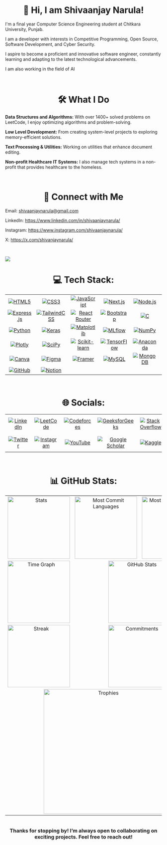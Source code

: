 <h1 align="center">👋 Hi, I am Shivaanjay Narula!</h1>

<p>
I'm a final year Computer Science Engineering student at Chitkara University, Punjab.
</p>

<p>
I am a developer with interests in Competitive Programming, Open Source, Software Development, and Cyber Security.
</p>

<p>
I aspire to become a proficient and innovative software engineer, constantly learning and adapting to the latest technological advancements.
</p>

<p>
I am also working in the field of AI
</p>

<br>
<h1 align="center">🛠️ What I Do</h1>

<p>
<strong>Data Structures and Algorithms:</strong> With over 1400+ solved problems on LeetCode, I enjoy optimizing algorithms and problem-solving.
</p>

<p>
<strong>Low Level Development:</strong> From creating system-level projects to exploring memory-efficient solutions.
</p>

<p>
<strong>Text Processing & Utilities:</strong> Working on utilities that enhance document editing.
</p>

<p>
<strong>Non-profit Healthcare IT Systems:</strong> I also manage tech systems in a non-profit that provides healthcare to the homeless.
</p>
<br>
<h1 align="center">🤝 Connect with Me</h1>

Email:         shivaanjaynarula@gmail.com

LinkedIn:      https://www.linkedin.com/in/shivaanjaynarula/

Instagram:     https://www.instagram.com/shivaanjaynarula/

X:             https://x.com/shivanjaynarula/

<br>

![](https://komarev.com/ghpvc/?username=ShivaanjayNarula&base=1000&color=blue)<br>

<h1 align="center">💻 Tech Stack:</h1>
<div align="center">
  <table>
    <tr>
      <td align="center"><a href="https://developer.mozilla.org/en-US/docs/Web/Guide/HTML/HTML5"><img src="https://img.shields.io/badge/html5-%23E34F26.svg?style=for-the-badge&logo=html5&logoColor=white" alt="HTML5"></a></td>
      <td align="center"><a href="https://developer.mozilla.org/en-US/docs/Web/CSS"><img src="https://img.shields.io/badge/css3-%231572B6.svg?style=for-the-badge&logo=css3&logoColor=white" alt="CSS3"></a></td>
      <td align="center"><a href="https://developer.mozilla.org/en-US/docs/Web/JavaScript"><img src="https://img.shields.io/badge/javascript-%23323330.svg?style=for-the-badge&logo=javascript&logoColor=%23F7DF1E" alt="JavaScript"></a></td>
      <td align="center"><a href="https://nextjs.org/"><img src="https://img.shields.io/badge/Next-black?style=for-the-badge&logo=next.js&logoColor=white" alt="Next.js"></a></td>
      <td align="center"><a href="https://nodejs.org/"><img src="https://img.shields.io/badge/node.js-6DA55F?style=for-the-badge&logo=node.js&logoColor=white" alt="Node.js"></a></td>
      <td align="center"><a href="https://reactjs.org/"><img src="https://img.shields.io/badge/react-%2320232a.svg?style=for-the-badge&logo=react&logoColor=%2361DAFB" alt="React"></a></td>
    </tr>
    <tr>
      <td align="center"><a href="https://expressjs.com/"><img src="https://img.shields.io/badge/express.js-%23404d59.svg?style=for-the-badge&logo=express&logoColor=%2361DAFB" alt="Express.js"></a></td>
      <td align="center"><a href="https://tailwindcss.com/"><img src="https://img.shields.io/badge/tailwindcss-%2338B2AC.svg?style=for-the-badge&logo=tailwind-css&logoColor=white" alt="TailwindCSS"></a></td>
      <td align="center"><a href="https://reactrouter.com/"><img src="https://img.shields.io/badge/React_Router-CA4245?style=for-the-badge&logo=react-router&logoColor=white" alt="React Router"></a></td>
      <td align="center"><a href="https://getbootstrap.com/"><img src="https://img.shields.io/badge/Bootstrap-563D7C?style=for-the-badge&logo=bootstrap&logoColor=white" alt="Bootstrap"></a></td>
      <td align="center"><a href="https://www.cprogramming.com/"><img src="https://img.shields.io/badge/c-%2300599C.svg?style=for-the-badge&logo=c&logoColor=white" alt="C"></a></td>
      <td align="center"><a href="https://cplusplus.com/"><img src="https://img.shields.io/badge/c++-%2300599C.svg?style=for-the-badge&logo=c%2B%2B&logoColor=white" alt="C++"></a></td>
    </tr>
    <tr>
      <td align="center"><a href="https://www.python.org/"><img src="https://img.shields.io/badge/python-3670A0?style=for-the-badge&logo=python&logoColor=ffdd54" alt="Python"></a></td>
      <td align="center"><a href="https://keras.io/"><img src="https://img.shields.io/badge/Keras-%23D00000.svg?style=for-the-badge&logo=Keras&logoColor=white" alt="Keras"></a></td>
      <td align="center"><a href="https://matplotlib.org/"><img src="https://img.shields.io/badge/Matplotlib-%23ffffff.svg?style=for-the-badge&logo=Matplotlib&logoColor=black" alt="Matplotlib"></a></td>
      <td align="center"><a href="https://mlflow.org/"><img src="https://img.shields.io/badge/mlflow-%23d9ead3.svg?style=for-the-badge&logo=numpy&logoColor=blue" alt="MLflow"></a></td>
      <td align="center"><a href="https://numpy.org/"><img src="https://img.shields.io/badge/numpy-%23013243.svg?style=for-the-badge&logo=numpy&logoColor=white" alt="NumPy"></a></td>
      <td align="center"><a href="https://pandas.pydata.org/"><img src="https://img.shields.io/badge/pandas-%23150458.svg?style=for-the-badge&logo=pandas&logoColor=white" alt="Pandas"></a></td>
    </tr>
    <tr>
      <td align="center"><a href="https://plotly.com/"><img src="https://img.shields.io/badge/Plotly-%233F4F75.svg?style=for-the-badge&logo=plotly&logoColor=white" alt="Plotly"></a></td>
      <td align="center"><a href="https://scipy.org/"><img src="https://img.shields.io/badge/SciPy-%230C55A5.svg?style=for-the-badge&logo=scipy&logoColor=white" alt="SciPy"></a></td>
      <td align="center"><a href="https://scikit-learn.org/"><img src="https://img.shields.io/badge/scikit--learn-%23F7931E.svg?style=for-the-badge&logo=scikit-learn&logoColor=white" alt="Scikit-learn"></a></td>
      <td align="center"><a href="https://www.tensorflow.org/"><img src="https://img.shields.io/badge/TensorFlow-%23FF6F00.svg?style=for-the-badge&logo=TensorFlow&logoColor=white" alt="TensorFlow"></a></td>
      <td align="center"><a href="https://www.anaconda.com/"><img src="https://img.shields.io/badge/Anaconda-%2344A833.svg?style=for-the-badge&logo=anaconda&logoColor=white" alt="Anaconda"></a></td>
      <td align="center"><a href="https://www.linux.org/"><img src="https://img.shields.io/badge/Linux-FCC624?style=for-the-badge&logo=linux&logoColor=black" alt="Linux"></a></td>
    </tr>
    <tr>
      <td align="center"><a href="https://www.canva.com/"><img src="https://img.shields.io/badge/Canva-%2300C4CC.svg?style=for-the-badge&logo=Canva&logoColor=white" alt="Canva"></a></td>
      <td align="center"><a href="https://www.figma.com/"><img src="https://img.shields.io/badge/figma-%23F24E1E.svg?style=for-the-badge&logo=figma&logoColor=white" alt="Figma"></a></td>
      <td align="center"><a href="https://www.framer.com/"><img src="https://img.shields.io/badge/Framer-black?style=for-the-badge&logo=framer&logoColor=blue" alt="Framer"></a></td>
      <td align="center"><a href="https://www.mysql.com/"><img src="https://img.shields.io/badge/mysql-%2300000f.svg?style=for-the-badge&logo=mysql&logoColor=white" alt="MySQL"></a></td>
      <td align="center"><a href="https://www.mongodb.com/"><img src="https://img.shields.io/badge/MongoDB-%234ea94b.svg?style=for-the-badge&logo=mongodb&logoColor=white" alt="MongoDB"></a></td>
      <td align="center"><a href="https://git-scm.com/"><img src="https://img.shields.io/badge/Git-fc6d26?style=for-the-badge&logo=git&logoColor=white" alt="Git"></a></td>
    </tr>
    <tr>
      <td align="center"><a href="https://github.com/"><img src="https://img.shields.io/badge/GitHub-%23121011.svg?style=for-the-badge&logo=github&logoColor=white" alt="GitHub"></a></td>
      <td align="center"><a href="https://www.notion.so/"><img src="https://img.shields.io/badge/Notion-%23000000.svg?style=for-the-badge&logo=notion&logoColor=white" alt="Notion"></a></td>
      <td></td>
      <td></td>
      <td></td>
      <td></td>
    </tr>
  </table>
</div>


<br>
<h1 align="center">🌐 Socials:</h1>
<div>
  <table>
    <tr>
      <td align="center" style="padding: 10px;">
        <a href="https://www.linkedin.com/in/shivaanjaynarula/">
          <img src="https://img.shields.io/badge/LinkedIn-0077B5?style=for-the-badge&logo=linkedin&logoColor=white" alt="LinkedIn">
        </a>
      </td>
      <td align="center" style="padding: 10px;">
        <a href="https://leetcode.com/u/ShivaanjayNarula/">
          <img src="https://img.shields.io/badge/-LeetCode-FFA116?style=for-the-badge&logo=LeetCode&logoColor=black" alt="LeetCode">
        </a>
      </td>
      <td align="center" style="padding: 10px;">
        <a href="https://codeforces.com/profile/Shivaanjay">
          <img src="https://img.shields.io/badge/Codeforces-445f9d?style=for-the-badge&logo=Codeforces&logoColor=white" alt="Codeforces">
        </a>
      </td>
      <td align="center" style="padding: 10px;">
        <a href="https://www.geeksforgeeks.org/user/shivaanjaynarula/">
          <img src="https://img.shields.io/badge/GeeksforGeeks-298D46?style=for-the-badge&logo=geeksforgeeks&logoColor=white" alt="GeeksforGeeks">
        </a>
      </td>
      <td align="center" style="padding: 10px;">
        <a href="https://stackoverflow.com/users/21311617/shivaanjay-narula">
          <img src="https://img.shields.io/badge/Stack_Overflow-FE7A16?style=for-the-badge&logo=stack-overflow&logoColor=white" alt="Stack Overflow">
        </a>
      </td>
      <td align="center" style="padding: 10px;">
        <a href="https://medium.com/@shivaanjaynarula">
          <img src="https://img.shields.io/badge/Medium-12100E?style=for-the-badge&logo=medium&logoColor=white" alt="Medium">
        </a>
      </td>
    </tr>
    <tr>
      <td align="center" style="padding: 10px;">
        <a href="https://x.com/shivanjaynarula">
          <img src="https://img.shields.io/badge/Twitter-1DA1F2?style=for-the-badge&logo=twitter&logoColor=white" alt="Twitter">
        </a>
      </td>
      <td align="center" style="padding: 10px;">
        <a href="https://www.instagram.com/shivaanjaynarula/">
          <img src="https://img.shields.io/badge/Instagram-E4405F?style=for-the-badge&logo=instagram&logoColor=white" alt="Instagram">
        </a>
      </td>
      <td align="center" style="padding: 10px;">
        <a href="https://www.youtube.com/@shivaanjaynarula">
          <img src="https://img.shields.io/badge/YouTube-FF0000?style=for-the-badge&logo=youtube&logoColor=white" alt="YouTube">
        </a>
      </td>
      <td align="center" style="padding: 10px;">
        <a href="https://scholar.google.com/citations?user=lmfFJT4AAAAJ&hl=en">
          <img src="https://img.shields.io/badge/GoogleScholar-FFFC00?style=for-the-badge&logo=Scholar&logoColor=white" alt="Google Scholar">
        </a>
      </td>
      <td align="center" style="padding: 10px;">
        <a href="https://www.kaggle.com/shivaanjaynarula">
          <img src="https://img.shields.io/badge/Kaggle-20BEFF?style=for-the-badge&logo=Kaggle&logoColor=white" alt="Kaggle">
        </a>
      </td>
      <td align="center" style="padding: 10px;">
        <!-- Placeholder for a true cell -->
        <img src="" alt="">
      </td>
      <td align="center" style="padding: 10px;">
        <!-- Placeholder for a true cell -->
        <img src="" alt="">
      </td>
    </tr>
  </table>
</div>



<br>
<h1 align="center">📊 GitHub Stats:</h1>
<div align="center">
  <table>
    <tr>
      <td align="center">
        <img src="http://github-profile-summary-cards.vercel.app/api/cards/stats?username=ShivaanjayNarula&theme=transparent" height="200em" alt="Stats"/>
      </td>
      <td align="center">
        <img src="http://github-profile-summary-cards.vercel.app/api/cards/most-commit-language?username=ShivaanjayNarula&theme=transparent&exclude=html,CSS,Jupyter%20Notebook" height="200em" alt="Most Commit Languages"/>
      </td>
      <td align="center">
        <img src="http://github-profile-summary-cards.vercel.app/api/cards/repos-per-language?username=ShivaanjayNarula&theme=transparent&exclude=html,CSS,Jupyter%20Notebook" height="200em" alt="Most Repo Languages"/>
      </td>
    </tr>
    <tr>
      <td align="center">
        <img src="http://github-profile-summary-cards.vercel.app/api/cards/productive-time?username=ShivaanjayNarula&theme=transparent&utcOffset=5.30&include_all_commits=true&count_private=true" height="200em" alt="Time Graph"/>
      </td>
      <td align="center" colspan="2">
        <img src="https://github-readme-stats.vercel.app/api?username=ShivaanjayNarula&theme=transparent&include_all_commits=true&utcOffset=5.30&include_all_commits=true&count_private=true&hide_border=true" height="200em" alt="GitHub Stats"/>
      </td>
    </tr>
    <tr>
      <td align="center">
        <img src="https://github-readme-streak-stats.herokuapp.com/?user=ShivaanjayNarula&theme=transparent&hide_border=true&include_all_commits=true&count_private=true" height="200em" alt="Streak"/>
      </td>
      <td align="center" colspan="2">
        <img src="http://github-profile-summary-cards.vercel.app/api/cards/profile-details?username=ShivaanjayNarula&theme=transparent" height="200em" alt="Commitments"/>
      </td>
    </tr>
    <tr>
      <td align="center" colspan="3">
        <img src="https://github-profile-trophy.vercel.app/?username=ShivaanjayNarula&theme=transparent&no-frame=true&no-bg=true&margin-w=4&row=3&column=3" height="400em" alt="Trophies"/>
      </td>
    </tr>
  </table>
</div>



#
<!--
![](https://github-readme-stats.vercel.app/api?username=ShivaanjayNarula&theme=dark&hide_border=false&include_all_commits=true&count_private=true)<br/>
![](https://github-readme-streak-stats.herokuapp.com/?user=ShivaanjayNarula&theme=dark&hide_border=false)<br/>
![](https://github-readme-stats.vercel.app/api/top-langs/?username=ShivaanjayNarula&theme=dark&hide_border=false&include_all_commits=true&count_private=true)

## 🏆 GitHub Trophies
![](https://github-profile-trophy.vercel.app/?username=ShivaanjayNarula&theme=radical&no-frame=false&no-bg=false&margin-w=4)
-->
<!--
### ✍️ Random Dev Quote

<div align="center">
  <img src="https://quotes-github-readme.vercel.app/api?type=horizontal&theme=transparent&no-bg=true" height="200em" alt="GitHub Quotes"/>
</div>
-->
<!--
### Meme of the day
<div>
  <img src="https://memer-new.vercel.app/api?type=horizontal&theme=transparent" height="200em" alt="Meme">
</div>
-->
<!-- <div align="right">
  <a href="https://visitcount.itsvg.in">
    <img src="https://visitcount.itsvg.in/api?id=ShivaanjayNarula&label=Profile%20Views&color=1&icon=0&pretty=false" height="35em" alt="Profile Visit Count"/>
  </a>
</div> -->



<!--
### 🔝 Top Contributed Repo
![](https://github-contributor-stats.vercel.app/api?username=ShivaanjayNarula&limit=5&theme=dark&combine_all_yearly_contributions=true)
-->
<h3 align="center">Thanks for stopping by! I’m always open to collaborating on exciting projects. Feel free to reach out!</h3>


<!--
**Shivaanjay/Shivaanjay** is a ✨ _special_ ✨ repository because its `README.md` (this file) appears on your GitHub profile.

Here are some ideas to get you started:

- 🔭 I’m currently working on ...
- 🌱 I’m currently learning ...
- 👯 I’m looking to collaborate on ...
- 🤔 I’m looking for help with ...
- 💬 Ask me about ...
- 📫 How to reach me: ...
- 😄 Pronouns: ...
- ⚡ Fun fact: ...
-->
